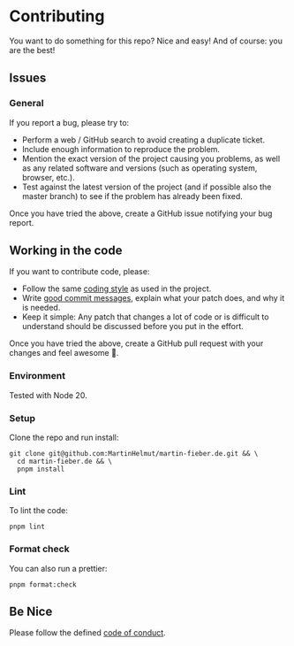 # Contributing

You want to do something for this repo? Nice and easy! And of course: you are the best!

## Issues

### General

If you report a bug, please try to:

- Perform a web / GitHub search to avoid creating a duplicate ticket.
- Include enough information to reproduce the problem.
- Mention the exact version of the project causing you problems, as well as any related software and versions (such as operating system, browser, etc.).
- Test against the latest version of the project (and if possible also the master branch) to see if the problem has already been fixed.

Once you have tried the above, create a GitHub issue notifying your bug report.

## Working in the code

If you want to contribute code, please:

- Follow the same [coding style](#format-check) as used in the project.
- Write [good commit messages](http://tbaggery.com/2008/04/19/a-note-about-git-commit-messages.html), explain what your patch does, and why it is needed.
- Keep it simple: Any patch that changes a lot of code or is difficult to understand should be discussed before you put in the effort.

Once you have tried the above, create a GitHub pull request with your changes and feel awesome 🎉.

### Environment

Tested with Node 20.

### Setup

Clone the repo and run install:

```shell script
git clone git@github.com:MartinHelmut/martin-fieber.de.git && \
  cd martin-fieber.de && \
  pnpm install
```

### Lint

To lint the code:

```shell script
pnpm lint
```

### Format check

You can also run a prettier:

```shell script
pnpm format:check
```

## Be Nice

Please follow the defined [code of conduct](CODE_OF_CONDUCT.md).
